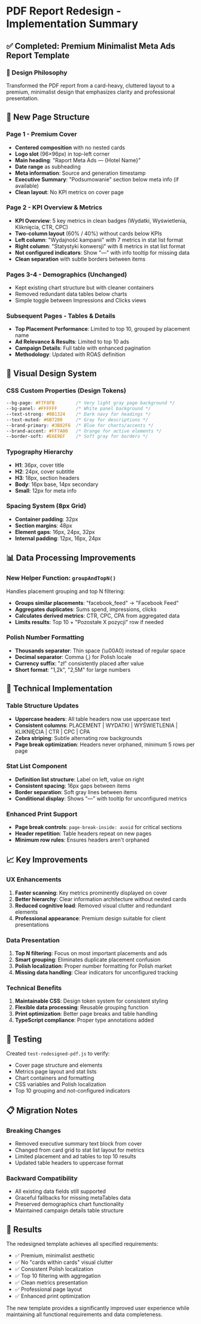 # PDF Report Redesign - Implementation Summary

## ✅ Completed: Premium Minimalist Meta Ads Report Template

### 🎨 Design Philosophy
Transformed the PDF report from a card-heavy, cluttered layout to a premium, minimalist design that emphasizes clarity and professional presentation.

## 📄 New Page Structure

### Page 1 - Premium Cover
- **Centered composition** with no nested cards
- **Logo slot** (96×96px) in top-left corner  
- **Main heading**: "Raport Meta Ads — {Hotel Name}"
- **Date range** as subheading
- **Meta information**: Source and generation timestamp
- **Executive Summary**: "Podsumowanie" section below meta info (if available)
- **Clean layout**: No KPI metrics on cover page

### Page 2 - KPI Overview & Metrics  
- **KPI Overview**: 5 key metrics in clean badges (Wydatki, Wyświetlenia, Kliknięcia, CTR, CPC)
- **Two-column layout** (60% / 40%) without cards below KPIs
- **Left column**: "Wydajność kampanii" with 7 metrics in stat list format
- **Right column**: "Statystyki konwersji" with 8 metrics in stat list format
- **Not configured indicators**: Show "—" with info tooltip for missing data
- **Clean separation** with subtle borders between items

### Pages 3-4 - Demographics (Unchanged)
- Kept existing chart structure but with cleaner containers
- Removed redundant data tables below charts
- Simple toggle between Impressions and Clicks views

### Subsequent Pages - Tables & Details
- **Top Placement Performance**: Limited to top 10, grouped by placement name
- **Ad Relevance & Results**: Limited to top 10 ads
- **Campaign Details**: Full table with enhanced pagination
- **Methodology**: Updated with ROAS definition

## 🎨 Visual Design System

### CSS Custom Properties (Design Tokens)
```css
--bg-page: #F7F8FB        /* Very light gray page background */
--bg-panel: #FFFFFF       /* White panel background */
--text-strong: #0B1324    /* Dark navy for headings */
--text-muted: #6B7280     /* Gray for descriptions */
--brand-primary: #3B82F6  /* Blue for charts/accents */
--brand-accent: #FF7A00   /* Orange for active elements */
--border-soft: #E6E9EF    /* Soft gray for borders */
```

### Typography Hierarchy
- **H1**: 36px, cover title
- **H2**: 24px, cover subtitle  
- **H3**: 18px, section headers
- **Body**: 16px base, 14px secondary
- **Small**: 12px for meta info

### Spacing System (8px Grid)
- **Container padding**: 32px
- **Section margins**: 48px
- **Element gaps**: 16px, 24px, 32px
- **Internal padding**: 12px, 16px, 24px

## 📊 Data Processing Improvements

### New Helper Function: `groupAndTopN()`
Handles placement grouping and top N filtering:
- **Groups similar placements**: "facebook_feed" → "Facebook Feed"
- **Aggregates duplicates**: Sums spend, impressions, clicks
- **Calculates derived metrics**: CTR, CPC, CPA from aggregated data
- **Limits results**: Top 10 + "Pozostałe X pozycji" row if needed

### Polish Number Formatting
- **Thousands separator**: Thin space (\u00A0) instead of regular space
- **Decimal separator**: Comma (,) for Polish locale
- **Currency suffix**: "zł" consistently placed after value
- **Short format**: "1,2k", "2,5M" for large numbers

## 🔧 Technical Implementation

### Table Structure Updates
- **Uppercase headers**: All table headers now use uppercase text
- **Consistent columns**: PLACEMENT | WYDATKI | WYŚWIETLENIA | KLIKNIĘCIA | CTR | CPC | CPA
- **Zebra striping**: Subtle alternating row backgrounds
- **Page break optimization**: Headers never orphaned, minimum 5 rows per page

### Stat List Component
- **Definition list structure**: Label on left, value on right
- **Consistent spacing**: 16px gaps between items
- **Border separation**: Soft gray lines between items
- **Conditional display**: Shows "—" with tooltip for unconfigured metrics

### Enhanced Print Support
- **Page break controls**: `page-break-inside: avoid` for critical sections
- **Header repetition**: Table headers repeat on new pages
- **Minimum row rules**: Ensures headers aren't orphaned

## 📈 Key Improvements

### UX Enhancements
1. **Faster scanning**: Key metrics prominently displayed on cover
2. **Better hierarchy**: Clear information architecture without nested cards
3. **Reduced cognitive load**: Removed visual clutter and redundant elements
4. **Professional appearance**: Premium design suitable for client presentations

### Data Presentation
1. **Top N filtering**: Focus on most important placements and ads
2. **Smart grouping**: Eliminates duplicate placement confusion
3. **Polish localization**: Proper number formatting for Polish market
4. **Missing data handling**: Clear indicators for unconfigured tracking

### Technical Benefits
1. **Maintainable CSS**: Design token system for consistent styling
2. **Flexible data processing**: Reusable grouping function
3. **Print optimization**: Better page breaks and table handling
4. **TypeScript compliance**: Proper type annotations added

## 🧪 Testing

Created `test-redesigned-pdf.js` to verify:
- Cover page structure and elements
- Metrics page layout and stat lists  
- Chart containers and formatting
- CSS variables and Polish localization
- Top 10 grouping and not-configured indicators

## 📋 Migration Notes

### Breaking Changes
- Removed executive summary text block from cover
- Changed from card grid to stat list layout for metrics
- Limited placement and ad tables to top 10 results
- Updated table headers to uppercase format

### Backward Compatibility
- All existing data fields still supported
- Graceful fallbacks for missing metaTables data
- Preserved demographics chart functionality
- Maintained campaign details table structure

## 🎯 Results

The redesigned template achieves all specified requirements:
- ✅ Premium, minimalist aesthetic
- ✅ No "cards within cards" visual clutter
- ✅ Consistent Polish localization  
- ✅ Top 10 filtering with aggregation
- ✅ Clean metrics presentation
- ✅ Professional page layout
- ✅ Enhanced print optimization

The new template provides a significantly improved user experience while maintaining all functional requirements and data completeness. 